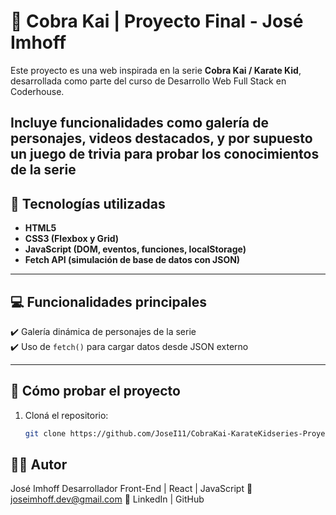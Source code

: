 # 🥋 Cobra Kai | Proyecto Final - José Imhoff

Este proyecto es una web inspirada en la serie **Cobra Kai / Karate Kid**, desarrollada como parte del curso de Desarrollo Web Full Stack en Coderhouse.  

Incluye funcionalidades como galería de personajes, videos destacados, y por supuesto un juego de trivia para probar los conocimientos de la serie
---

## 📌 Tecnologías utilizadas

- **HTML5**  
- **CSS3 (Flexbox y Grid)**  
- **JavaScript (DOM, eventos, funciones, localStorage)**  
- **Fetch API (simulación de base de datos con JSON)**

---

## 💻 Funcionalidades principales

✔️ Galería dinámica de personajes de la serie  
✔️ Uso de `fetch()` para cargar datos desde JSON externo  

---

## 🚀 Cómo probar el proyecto

1. Cloná el repositorio:
   ```bash
   git clone https://github.com/JoseI11/CobraKai-KarateKidseries-Proyectofinal-ImhoffJose.git
   ```

## 🙋‍♂️ Autor
José Imhoff
Desarrollador Front-End | React | JavaScript
📧 joseimhoff.dev@gmail.com
🔗 LinkedIn | GitHub

